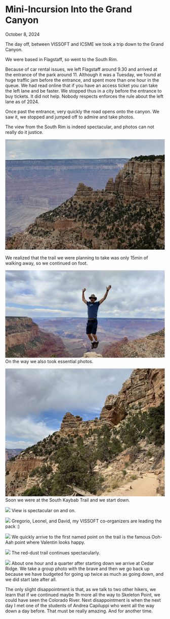 # Mini-Incursion Into the Grand Canyon

October 8, 2024


The day off, between VISSOFT and ICSME we took a trip down to the Grand Canyon. 

We were based in Flagstaff, so went to the South Rim. 

Because of car rental issues, we left Flagstaff around 9.30 and arrived at the entrance of the park around 11. Although it was a Tuesday, we found at huge traffic jam before the entrance, and spent more than one hour in the queue. We had read online that if you have an access ticket you can take the left lane and be faster. We stopped thus in a city before the entrance to buy tickets. It did not help. Nobody respects enforces the rule about the left lane as of 2024. 

Once past the entrance, very quickly the road opens onto the canyon. We saw it, we stopped and jumped off to admire and take photos. 

The view from the South Rim is indeed spectacular, and photos can not really do it justice. 

![](attachments/gc-from-the-rim.jpg)

We realized that the trail we were planning to take was only 15min of walking away, so we continued on foot. 


![](attachments/jump-over-gc.jpeg)
On the way we also took essential photos. 


![](attachments/on-sk-trail.jpg)
Soon we were at the South Kaybab Trail and we start down. 


![](attachments/sk-trail-2.jpg)
View is spectacular on and on.



![](attachments/oragnizers-leading.jpg)
Gregorio, Leonel, and David, my VISSOFT co-organizers are leading the pack :)



![](attachments/valentin-at-ooh-ah.jpeg)
We quickly arrive to the first named point on the trail is the famous Ooh-Aah point where Valentin looks happy. 




![](attachments/red-dust-trail.jpg)
The red-dust trail continues spectacularly.




![](attachments/cedar-point-group.jpg)
About one hour and a quarter after starting down we arrive at Cedar Ridge. We take a group photo with the brave and then we go back up because we have budgeted for going up twice as much as going down, and we did start late after all. 


The only slight disappointment is that, as we talk to two other hikers, we learn that if we continued maybe 1h more all the way to Skeleton Point, we could have seen the Colorado River. Next disappointment is when the next day I met one of the students of Andrea Capiluppi who went all the way down a day before. That must be really amazing. And for another time.  